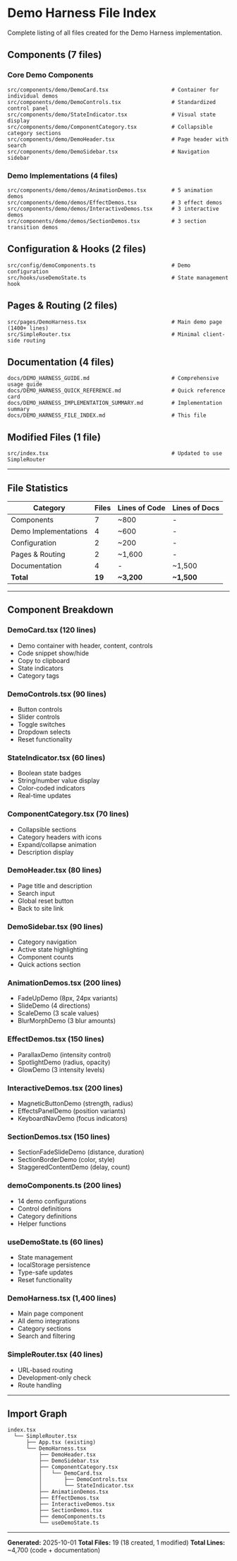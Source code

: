 # Demo Harness File Index

Complete listing of all files created for the Demo Harness implementation.

## Components (7 files)

### Core Demo Components
```
src/components/demo/DemoCard.tsx                    # Container for individual demos
src/components/demo/DemoControls.tsx                # Standardized control panel
src/components/demo/StateIndicator.tsx              # Visual state display
src/components/demo/ComponentCategory.tsx           # Collapsible category sections
src/components/demo/DemoHeader.tsx                  # Page header with search
src/components/demo/DemoSidebar.tsx                 # Navigation sidebar
```

### Demo Implementations (4 files)
```
src/components/demo/demos/AnimationDemos.tsx        # 5 animation demos
src/components/demo/demos/EffectDemos.tsx           # 3 effect demos
src/components/demo/demos/InteractiveDemos.tsx      # 3 interactive demos
src/components/demo/demos/SectionDemos.tsx          # 3 section transition demos
```

## Configuration & Hooks (2 files)

```
src/config/demoComponents.ts                        # Demo configuration
src/hooks/useDemoState.ts                           # State management hook
```

## Pages & Routing (2 files)

```
src/pages/DemoHarness.tsx                           # Main demo page (1400+ lines)
src/SimpleRouter.tsx                                # Minimal client-side routing
```

## Documentation (4 files)

```
docs/DEMO_HARNESS_GUIDE.md                          # Comprehensive usage guide
docs/DEMO_HARNESS_QUICK_REFERENCE.md                # Quick reference card
docs/DEMO_HARNESS_IMPLEMENTATION_SUMMARY.md         # Implementation summary
docs/DEMO_HARNESS_FILE_INDEX.md                     # This file
```

## Modified Files (1 file)

```
src/index.tsx                                       # Updated to use SimpleRouter
```

---

## File Statistics

| Category | Files | Lines of Code | Lines of Docs |
|----------|-------|---------------|---------------|
| Components | 7 | ~800 | - |
| Demo Implementations | 4 | ~600 | - |
| Configuration | 2 | ~200 | - |
| Pages & Routing | 2 | ~1,600 | - |
| Documentation | 4 | - | ~1,500 |
| **Total** | **19** | **~3,200** | **~1,500** |

---

## Component Breakdown

### DemoCard.tsx (120 lines)
- Demo container with header, content, controls
- Code snippet show/hide
- Copy to clipboard
- State indicators
- Category tags

### DemoControls.tsx (90 lines)
- Button controls
- Slider controls
- Toggle switches
- Dropdown selects
- Reset functionality

### StateIndicator.tsx (60 lines)
- Boolean state badges
- String/number value display
- Color-coded indicators
- Real-time updates

### ComponentCategory.tsx (70 lines)
- Collapsible sections
- Category headers with icons
- Expand/collapse animation
- Description display

### DemoHeader.tsx (80 lines)
- Page title and description
- Search input
- Global reset button
- Back to site link

### DemoSidebar.tsx (90 lines)
- Category navigation
- Active state highlighting
- Component counts
- Quick actions section

### AnimationDemos.tsx (200 lines)
- FadeUpDemo (8px, 24px variants)
- SlideDemo (4 directions)
- ScaleDemo (3 scale values)
- BlurMorphDemo (3 blur amounts)

### EffectDemos.tsx (150 lines)
- ParallaxDemo (intensity control)
- SpotlightDemo (radius, opacity)
- GlowDemo (3 intensity levels)

### InteractiveDemos.tsx (200 lines)
- MagneticButtonDemo (strength, radius)
- EffectsPanelDemo (position variants)
- KeyboardNavDemo (focus indicators)

### SectionDemos.tsx (150 lines)
- SectionFadeSlideDemo (distance, duration)
- SectionBorderDemo (color, style)
- StaggeredContentDemo (delay, count)

### demoComponents.ts (200 lines)
- 14 demo configurations
- Control definitions
- Category definitions
- Helper functions

### useDemoState.ts (60 lines)
- State management
- localStorage persistence
- Type-safe updates
- Reset functionality

### DemoHarness.tsx (1,400 lines)
- Main page component
- All demo integrations
- Category sections
- Search and filtering

### SimpleRouter.tsx (40 lines)
- URL-based routing
- Development-only check
- Route handling

---

## Import Graph

```
index.tsx
  └── SimpleRouter.tsx
      ├── App.tsx (existing)
      └── DemoHarness.tsx
          ├── DemoHeader.tsx
          ├── DemoSidebar.tsx
          ├── ComponentCategory.tsx
          │   └── DemoCard.tsx
          │       ├── DemoControls.tsx
          │       └── StateIndicator.tsx
          ├── AnimationDemos.tsx
          ├── EffectDemos.tsx
          ├── InteractiveDemos.tsx
          ├── SectionDemos.tsx
          ├── demoComponents.ts
          └── useDemoState.ts
```

---

**Generated:** 2025-10-01
**Total Files:** 19 (18 created, 1 modified)
**Total Lines:** ~4,700 (code + documentation)
